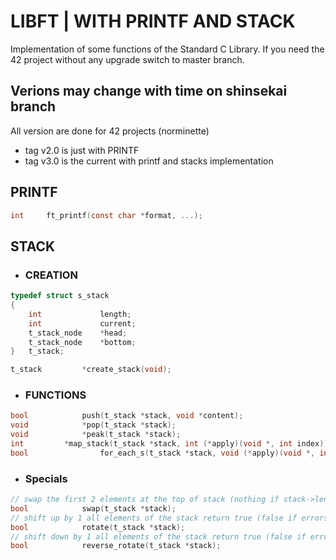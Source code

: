 # LIBFT | WITH PRINTF AND STACK

Implementation of some  functions of the Standard C Library.
If you need the 42 project without any upgrade switch to master branch. 

## Verions may change with time on shinsekai branch
All version are done for 42 projects (norminette)
- tag v2.0 is just with PRINTF
- tag v3.0 is the current with printf and stacks implementation

## PRINTF

```c
int		ft_printf(const char *format, ...);
```
## STACK

- ### CREATION
```c
typedef struct s_stack
{
	int				length;
	int				current;
	t_stack_node	*head;
	t_stack_node	*bottom;
}	t_stack;

t_stack			*create_stack(void);
```
- ### FUNCTIONS
```c
bool			push(t_stack *stack, void *content);
void			*pop(t_stack *stack);
void			*peak(t_stack *stack);
int			*map_stack(t_stack *stack, int (*apply)(void *, int index));
bool		        for_each_s(t_stack *stack, void (*apply)(void *, int i));
```
- ### Specials
```c
// swap the first 2 elements at the top of stack (nothing if stack->length <= 1)
bool			swap(t_stack *stack);
// shift up by 1 all elements of the stack return true (false if errors)
bool			rotate(t_stack *stack);
// shift down by 1 all elements of the stack return true (false if errors)
bool			reverse_rotate(t_stack *stack);
```
